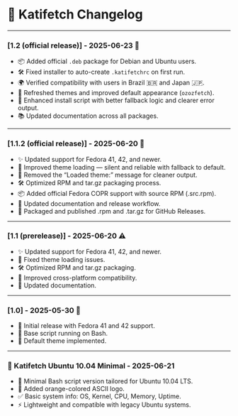# 📜 Katifetch Changelog

---

### [1.2 (official release)] - 2025-06-23 🎉  
- 📦 Added official `.deb` package for Debian and Ubuntu users.  
- 🛠 Fixed installer to auto-create `.katifetchrc` on first run.  
- 🌍 Verified compatibility with users in Brazil 🇧🇷 and Japan 🇯🇵.  
- 🎨 Refreshed themes and improved default appearance (`ozozfetch`).  
- 🔧 Enhanced install script with better fallback logic and clearer error output.  
- 📚 Updated documentation across all packages.

---

### [1.1.2 (official release)] - 2025-06-20 🚀  
- ✨ Updated support for Fedora 41, 42, and newer.  
- 🐛 Improved theme loading — silent and reliable with fallback to default.  
- 🐛 Removed the “Loaded theme:” message for cleaner output.  
- 🛠 Optimized RPM and tar.gz packaging process.  
- 📦 Added official Fedora COPR support with source RPM (.src.rpm).  
- 📝 Updated documentation and release workflow.  
- 🎉 Packaged and published .rpm and .tar.gz for GitHub Releases.

---

### [1.1 (prerelease)] - 2025-06-20 ⚠️  
- ✨ Updated support for Fedora 41, 42, and newer.  
- 🐛 Fixed theme loading issues.  
- 🛠 Optimized RPM and tar.gz packaging.  
- 🐧 Improved cross-platform compatibility.  
- 📝 Updated documentation.

---

### [1.0] - 2025-05-30 🎉  
- 🚀 Initial release with Fedora 41 and 42 support.  
- 🐚 Base script running on Bash.  
- 🎨 Default theme implemented.

---

### 🧡 Katifetch Ubuntu 10.04 Minimal - 2025-06-21  
- 🐚 Minimal Bash script version tailored for Ubuntu 10.04 LTS.  
- 🎨 Added orange-colored ASCII logo.  
- ✅ Basic system info: OS, Kernel, CPU, Memory, Uptime.  
- ⚡ Lightweight and compatible with legacy Ubuntu systems.